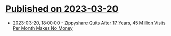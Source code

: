 # [Published on 2023-03-20](index.md)

* [2023-03-20, 18:00:00](https://hardware.slashdot.org/story/23/03/20/1733233/zippyshare-quits-after-17-years-45-million-visits-per-month-makes-no-money?utm_source=rss1.0mainlinkanon&utm_medium=feed) - [Zippyshare Quits After 17 Years, 45 Million Visits Per Month Makes No Money](https://hardware.slashdot.org/story/23/03/20/1733233/zippyshare-quits-after-17-years-45-million-visits-per-month-makes-no-money?utm_source=rss1.0mainlinkanon&utm_medium=feed)
